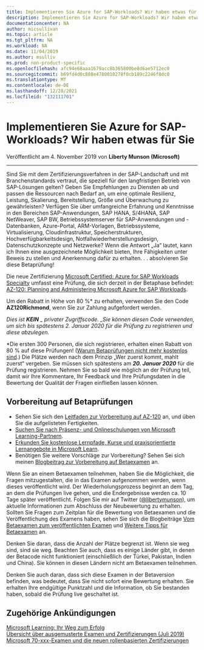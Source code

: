 ```yaml
---
title: Implementieren Sie Azure for SAP-Workloads? Wir haben etwas für Sie | Microsoft-Dokumentation
description: Implementieren Sie Azure for SAP-Workloads? Wir haben etwas für Sie
documentationcenter: NA
author: micsullivan
ms.topic: article
ms.tgt_pltfrm: NA
ms.workload: NA
ms.date: 11/04/2019
ms.author: msulliv
ms.prod: non-product-specific
ms.openlocfilehash: afc94e68aaa1679acc8b365800be8d6ae5712ec0
ms.sourcegitcommit: b69fd4d0c808e4780010278f0cb189c2246f8dc0
ms.translationtype: MT
ms.contentlocale: de-DE
ms.lasthandoff: 12/28/2021
ms.locfileid: "132111701"
---
```

# <a name="do-you-implement-azure-for-sap-workloads-weve-got-something-for-you"></a>Implementieren Sie Azure for SAP-Workloads? Wir haben etwas für Sie

Veröffentlicht am 4. November 2019 von **Liberty Munson (Microsoft)**

___

Sind Sie mit dem Zertifizierungsverfahren in der SAP-Landschaft und mit Branchenstandards vertraut, die speziell für den langfristigen Betrieb von SAP-Lösungen gelten? Geben Sie Empfehlungen zu Diensten ab und passen die Ressourcen nach Bedarf an, um eine optimale Resilienz, Leistung, Skalierung, Bereitstellung, Größe und Überwachung zu gewährleisten? Verfügen Sie über umfangreiche Erfahrung und Kenntnisse in den Bereichen SAP-Anwendungen, SAP HANA, S/4HANA, SAP NetWeaver, SAP BW, Betriebssystemserver für SAP-Anwendungen und -Datenbanken, Azure-Portal, ARM-Vorlagen, Betriebssysteme, Virtualisierung, Cloudinfrastruktur, Speicherstrukturen, Hochverfügbarkeitsdesign, Notfallwiederherstellungsdesign, Datenschutzkonzepte und Netzwerke? Wenn die Antwort „Ja“ lautet, kann ich Ihnen eine ausgezeichnete Möglichkeit bieten, Ihre Fähigkeiten unter Beweis zu stellen und Anerkennung dafür zu erhalten. . . absolvieren Sie diese Betaprüfung!

Die neue Zertifizierung [Microsoft Certified: Azure for SAP Workloads Specialty](/learn/certifications/azure-for-sap-workloads-specialty?WT.mc_id=msignitethetour2019_AZ120blog_cert_azuresapworkloads-blog-wwl) umfasst eine Prüfung, die sich derzeit in der Betaphase befindet: [AZ-120: Planning and Administering Microsoft Azure for SAP Workloads](/learn/certifications/exams/az-120?WT.mc_id=msignitethetour2019_AZ120blog_cert_examaz120-blog-wwl).

Um den Rabatt in Höhe von 80 %* zu erhalten, verwenden Sie den Code **AZ120Richmond**, wenn Sie zur Zahlung aufgefordert werden.

*Dies ist ***KEIN** _ privater Zugriffscode. _*_Sie können diesen Code verwenden, um sich bis spätestens 2. Januar 2020 für die Prüfung zu registrieren und diese abzulegen_*_._

*Die ersten 300 Personen, die sich registrieren, erhalten einen Rabatt von 80 % auf diese Prüfungen! ([Warum Betaprüfungen nicht mehr kostenlos sind](https://www.microsoft.com/en-us/learning/community-blog-post.aspx?BlogId=8&Id=374922).) Die Plätze werden nach dem Prinzip „Wer zuerst kommt, mahlt zuerst“ vergeben. Sie müssen sich spätestens am ***20. Januar 2020*** für die Prüfung registrieren. Nehmen Sie so bald wie möglich an der Prüfung teil, damit wir Ihre Kommentare, Ihr Feedback und Ihre Prüfungsdaten in die Bewertung der Qualität der Fragen einfließen lassen können.

## <a name="preparing-for-beta-exams"></a>Vorbereitung auf Betaprüfungen

- Sehen Sie sich den [Leitfaden zur Vorbereitung auf AZ-120](/learn/certifications/exams/az-120) an, und üben Sie die aufgelisteten Fertigkeiten.
- [Suchen Sie nach Präsenz- und Onlineschulungen von Microsoft Learning-Partnern](https://www.microsoft.com/learning/course-list.aspx).
- [Erkunden Sie kostenlose Lernpfade, Kurse und praxisorientierte Lernangebote in Microsoft Learn](/learn/browse).
- Benötigen Sie weitere Vorschläge zur Vorbereitung? Sehen Sei sich meinen [Blogbeitrag zur Vorbereitung auf Betaexamen](https://www.microsoft.com/en-us/learning/community-blog-post.aspx?BlogId=8&Id=374544) an.

Wenn Sie an einem Betaexamen teilnehmen, haben Sie die Möglichkeit, die Fragen mitzugestalten, die in das Examen aufgenommen werden, wenn dieses veröffentlicht wird. Der Wiederholungsprozess beginnt an dem Tag, an dem die Prüfungen live gehen, und die Endergebnisse werden ca. 10 Tage später veröffentlicht. Folgen Sie mir auf Twitter ([@libertymunson](https://twitter.com/LibertyMunson)), um aktuelle Informationen zum Abschluss der Neubewertung zu erhalten. Sollten Sie Fragen zum Zeitplan für die Bewertung von Betaexamen und die Veröffentlichung des Examens haben, sehen Sie sich die Blogbeiträge [Vom Betaexamen zum veröffentlichten Examen](https://www.microsoft.com/en-us/learning/community-blog-post.aspx?BlogId=8&Id=374675) und [Weitere Tipps für Betaexamen](https://www.microsoft.com/en-us/learning/community-blog-post.aspx?BlogId=8&Id=374723) an.

Denken Sie daran, dass die Anzahl der Plätze begrenzt ist. Wenn sie weg sind, sind sie weg. Beachten Sie auch, dass es einige Länder gibt, in denen der Betacode nicht funktioniert (einschließlich der Türkei, Pakistan, Indien und China). Sie können in diesen Ländern nicht am Betaexamen teilnehmen.

Denken Sie auch daran, dass sich diese Examen in der Betaversion befinden, was bedeutet, dass Sie nicht sofort eine Bewertung erhalten. Sie erhalten Ihre endgültige Punktzahl und die Information, ob Sie bestanden haben, sobald die Prüfung live geschaltet ist.

## <a name="related-announcements"></a>Zugehörige Ankündigungen

[Microsoft Learning: Ihr Weg zum Erfolg](https://www.microsoft.com/en-us/learning/community-blog-post.aspx?BlogId=8&Id=375243)  
[Übersicht über ausgemusterte Examen und Zertifizierungen (Juli 2019)](https://www.microsoft.com/en-us/learning/community-blog-post.aspx?BlogId=8&Id=375242)  
[Microsoft 70-xxx-Examen und die neuen rollenbasierten Zertifizierungen](https://www.microsoft.com/en-us/learning/community-blog-post.aspx?BlogId=8&Id=375236)

